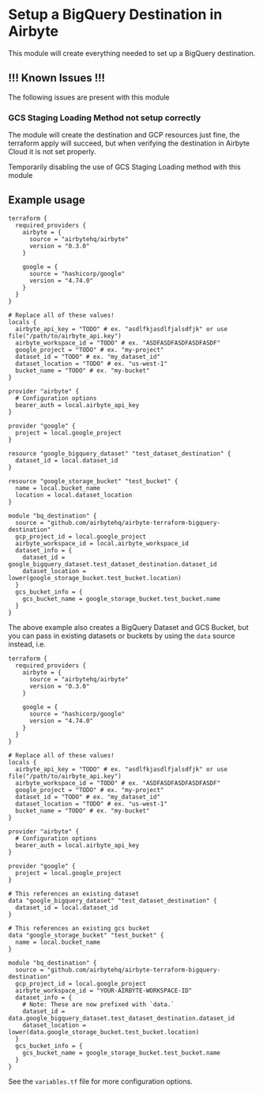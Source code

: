 # Setup a BigQuery Destination in Airbyte
This module will create everything needed to set up a BigQuery destination.

## !!! Known Issues !!!
The following issues are present with this module

### GCS Staging Loading Method not setup correctly
The module will create the destination and GCP resources just fine, the 
terraform apply will succeed, but when verifying the destination in Airbyte Cloud it is not set properly.

Temporarily disabling the use of GCS Staging Loading method with this module

## Example usage
```
terraform {
  required_providers {
    airbyte = {
      source = "airbytehq/airbyte"
      version = "0.3.0"
    }

    google = {
      source = "hashicorp/google"
      version = "4.74.0"
    }
  }
}

# Replace all of these values!
locals {
  airbyte_api_key = "TODO" # ex. "asdlfkjasdlfjalsdfjk" or use file("/path/to/airbyte_api.key")
  airbyte_workspace_id = "TODO" # ex. "ASDFASDFASDFASDFASDF"
  google_project = "TODO" # ex. "my-project"
  dataset_id = "TODO" # ex. "my_dataset_id"
  dataset_location = "TODO" # ex. "us-west-1"
  bucket_name = "TODO" # ex. "my-bucket"
}

provider "airbyte" {
  # Configuration options
  bearer_auth = local.airbyte_api_key
}

provider "google" {
  project = local.google_project
}

resource "google_bigquery_dataset" "test_dataset_destination" {
  dataset_id = local.dataset_id
}

resource "google_storage_bucket" "test_bucket" {
  name = local.bucket_name
  location = local.dataset_location
}

module "bq_destination" {
  source = "github.com/airbytehq/airbyte-terraform-bigquery-destination"
  gcp_project_id = local.google_project
  airbyte_workspace_id = local.airbyte_workspace_id
  dataset_info = {
    dataset_id = google_bigquery_dataset.test_dataset_destination.dataset_id
    dataset_location = lower(google_storage_bucket.test_bucket.location)
  }
  gcs_bucket_info = {
    gcs_bucket_name = google_storage_bucket.test_bucket.name
  }
}
```

The above example also creates a BigQuery Dataset and GCS Bucket, but you can pass in existing datasets or buckets
by using the `data` source instead, i.e.

```
terraform {
  required_providers {
    airbyte = {
      source = "airbytehq/airbyte"
      version = "0.3.0"
    }

    google = {
      source = "hashicorp/google"
      version = "4.74.0"
    }
  }
}

# Replace all of these values!
locals {
  airbyte_api_key = "TODO" # ex. "asdlfkjasdlfjalsdfjk" or use file("/path/to/airbyte_api.key")
  airbyte_workspace_id = "TODO" # ex. "ASDFASDFASDFASDFASDF"
  google_project = "TODO" # ex. "my-project"
  dataset_id = "TODO" # ex. "my_dataset_id"
  dataset_location = "TODO" # ex. "us-west-1"
  bucket_name = "TODO" # ex. "my-bucket"
}

provider "airbyte" {
  # Configuration options
  bearer_auth = local.airbyte_api_key
}

provider "google" {
  project = local.google_project
}

# This references an existing dataset
data "google_bigquery_dataset" "test_dataset_destination" {
  dataset_id = local.dataset_id
}

# This references an existing gcs bucket
data "google_storage_bucket" "test_bucket" {
  name = local.bucket_name
}

module "bq_destination" {
  source = "github.com/airbytehq/airbyte-terraform-bigquery-destination"
  gcp_project_id = local.google_project
  airbyte_workspace_id = "YOUR-AIRBYTE-WORKSPACE-ID"
  dataset_info = {
    # Note: These are now prefixed with `data.`
    dataset_id = data.google_bigquery_dataset.test_dataset_destination.dataset_id
    dataset_location = lower(data.google_storage_bucket.test_bucket.location)
  }
  gcs_bucket_info = {
    gcs_bucket_name = google_storage_bucket.test_bucket.name
  }
}
```

See the `variables.tf` file for more configuration options.
